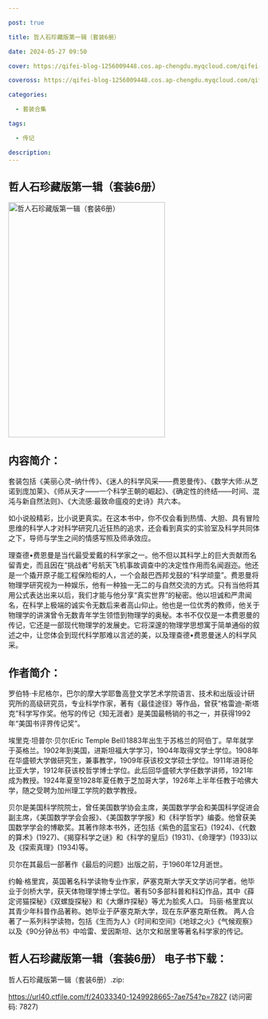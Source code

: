 ```yaml
---

post: true

title: 哲人石珍藏版第一辑（套装6册）

date: 2024-05-27 09:50

cover: https://qifei-blog-1256009448.cos.ap-chengdu.myqcloud.com/qifei-blog/663593010ea9cb14038ad918.jpg

coveross: https://qifei-blog-1256009448.cos.ap-chengdu.myqcloud.com/qifei-blog/663593010ea9cb14038ad918.jpg

categories:

  - 套装合集

tags:

  - 传记

description:
---
```


##  哲人石珍藏版第一辑（套装6册）

<img alt="哲人石珍藏版第一辑（套装6册） " class="aligncenter loading" data-was-processed="true" decoding="async" fetchpriority="high" height="471" src="https://qifei-blog-1256009448.cos.ap-chengdu.myqcloud.com/qifei-blog/663593010ea9cb14038ad918.jpg" style="cursor: zoom-in;" width="314"/>

## 内容简介：

套装包括《美丽心灵–纳什传》、《迷人的科学风采——费恩曼传》、《数学大师:从芝诺到庞加莱》、《师从天才——一个科学王朝的崛起》、《确定性的终结——时间、混沌与新自然法则》、《大流感:最致命瘟疫的史诗》共六本。<br/>

如小说般精彩，比小说更真实。在这本书中，你不仅会看到热情、大胆、具有冒险思维的科学人才对科学研究几近狂热的追求，还会看到真实的实验室及科学共同体之下，导师与学生之间的情感写照及师承效应。<br/>

理查德•费恩曼是当代最受爱戴的科学家之一。他不但以其科学上的巨大贡献而名留青史，而且因在“挑战者”号航天飞机事故调查中的决定性作用而名闻遐迩。他还是一个撬开原子能工程保险柜的人，一个会敲巴西邦戈鼓的“科学顽童”。费恩曼将物理学研究视为一种娱乐，他有一种独一无二的与自然交流的方式。只有当他将其用公式表达出来以后，我们才能与他分享“真实世界”的秘密。他以坦诚和严肃闻名，在科学上极端的诚实令无数后来者高山仰止。他也是一位优秀的教师，他关于物理学的讲演曾令无数青年学生领悟到物理学的奥秘。本书不仅仅是一本费恩曼的传记，它还是一部现代物理学的发展史。它将深邃的物理学思想寓于简单通俗的叙述之中，让您体会到现代科学那难以言述的美，以及理查德•费恩曼迷人的科学风采。

## 作者简介：

罗伯特·卡尼格尔，巴尔的摩大学耶鲁高登文学艺术学院语言、技术和出版设计研究所的高级研究员，专业科学作家，著有《最佳途径》等作品，曾获“格雷迪-斯塔克”科学写作奖。他写的传记《知无涯者》是美国最畅销的书之一，并获得1992年“美国书评界传记奖”。<br/>

埃里克·坦普尔·贝尔(Eric Temple Bell)1883年出生于苏格兰的阿伯丁。早年就学于英格兰。1902年到美国，进斯坦福大学学习，1904年取得文学士学位。1908年在华盛顿大学做研究生，兼事教学，1909年获该校文学硕士学位。1911年进哥伦比亚大学，1912年获该校哲学博士学位。此后回华盛顿大学任数学讲师，1921年成为教授。1924年夏至1928年夏任教于芝加哥大学，1926年上半年任教于哈佛大学，随之受聘为加州理工学院的数学教授。<br/>

贝尔是美国科学院院士，曾任美国数学协会主席，美国数学学会和美国科学促进会副主席，《美国数学学会会报》、《美国数学学报》和《科学哲学》编委。他曾获美国数学学会的博歇奖。其著作除本书外，还包括《紫色的蓝宝石》(1924)、《代数的算术》(1927)、《揭穿科学之谜》和《科学的皇后》(1931)、《命理学》(1933)以及《探索真理》(1934)等。<br/>

贝尔在其最后一部著作《最后的问题》出版之前，于1960年12月逝世。<br/>

约翰·格里宾，英国著名科学读物专业作家，萨塞克斯大学天文学访问学者。他毕业于剑桥大学，获天体物理学博士学位。著有50多部科普和科幻作品，其中《薛定谔猫探秘》《双螺旋探秘》和《大爆炸探秘》等尤为脍炙人口。 玛丽·格里宾以其青少年科普作品著称。她毕业于萨塞克斯大学，现在东萨塞克斯任教。 两人合著了一系列科学读物，包括《生而为人》《时间和空间》《地球之火》《气候观察》以及《90分钟丛书》中哈雷、爱因斯坦、达尔文和居里等著名科学家的传记。

## 哲人石珍藏版第一辑（套装6册） 电子书下载：
哲人石珍藏版第一辑（套装6册）.zip: 

https://url40.ctfile.com/f/24033340-1249928665-7ae754?p=7827 (访问密码: 7827)
